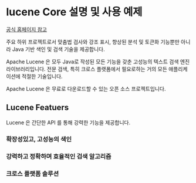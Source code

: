 # lucene Core 설명 및 사용 예제

[공식 홈페이지 참고](https://lucene.apache.org/core/)

주요 하위 프로젝트로서 맞춤법 검사와 강조 표시, 향상된 분석 및 토큰화 기능뿐만 아니라 
Java 기반 색인 및 검색 기술을 제공합니다.

Apache Lucene 은 모두 Java로 작성된 모든 기능을 갖춘 고성능의 텍스트 검색 엔진 라이브러리입니다.
전문 검색, 특히 크로스 플랫폼에서 필요로하는 거의 모든 애플리케이션에 적절한 기술입니다.

Apache Lucene 은 무료로 다운로드할 수 있는 오픈 소스 프로젝트입니다.

## Lucene Featuers

Lucene 은 간단한 API 를 통해 강력한 기능을 제공합니다.

### 확장성있고, 고성능의 색인

### 강력하고 정확하며 효율적인 검색 알고리즘

### 크로스 플랫폼 솔루션

